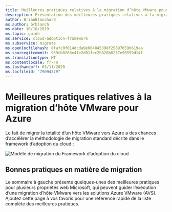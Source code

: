 ```yaml
---
title: Meilleures pratiques relatives à la migration d’hôte VMware pour Azure
description: Présentation des meilleures pratiques relatives à la migration d’hôte VMware pour Azure.
author: BrianBlanchard
ms.author: brblanch
ms.date: 10/10/2019
ms.topic: guide
ms.service: cloud-adoption-framework
ms.subservice: migrate
ms.openlocfilehash: 8fafc0f014dcda9e004845398f25897659b619aa
ms.sourcegitcommit: 959cb0f63e4fe2d01fec2b820b8237e98599d14f
ms.translationtype: HT
ms.contentlocale: fr-FR
ms.lasthandoff: 03/11/2020
ms.locfileid: "79094379"
---
```

# <a name="vmware-host-migration-best-practices-for-azure"></a>Meilleures pratiques relatives à la migration d’hôte VMware pour Azure

Le fait de migrer la totalité d’un hôte VMware vers Azure a des chances d’accélérer la méthodologie de migration standard décrite dans le framework d’adoption du cloud :

![Modèle de migration du Framework d’adoption du cloud](../../_images/migrate/methodology.png)

## <a name="migration-best-practices"></a>Bonnes pratiques en matière de migration

Le sommaire à gauche présente quelques-unes des meilleures pratiques pour plusieurs propriétés web Microsoft, qui peuvent guider l’exécution d’une migration d’hôte VMware vers les solutions Azure VMware (AVS). Ajoutez cette page à vos favoris pour une référence rapide de la liste complète des meilleures pratiques.
